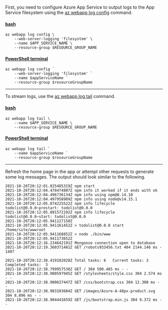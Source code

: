First, you need to configure Azure App Service to output logs to the App Service filesystem using the [az webapp log config](/cli/azure/webapp/log#az_webapp_log_config) command.

#### [bash](#tab/terminal-bash)

```azurecli
az webapp log config \
    --web-server-logging 'filesystem' \
    --name $APP_SERVICE_NAME \
    --resource-group $RESOURCE_GROUP_NAME
```

#### [PowerShell terminal](#tab/terminal-powershell)

```azurecli
az webapp log config `
    --web-server-logging 'filesystem' `
    --name $appServiceName `
    --resource-group $resourceGroupName
```

---

To stream logs, use the [az webapp log tail](/cli/azure/webapp/log#az_webapp_log_tail) command.

#### [bash](#tab/terminal-bash)

```azurecli
az webapp log tail \
    --name $APP_SERVICE_NAME \
    --resource-group $RESOURCE_GROUP_NAME
```

#### [PowerShell terminal](#tab/terminal-powershell)

```azurecli
az webapp log tail `
    --name $appServiceName `
    --resource-group $resourceGroupName
```

---

Refresh the home page in the app or attempt other requests to generate some log messages. The output should look similar to the following.

```Console
2021-10-26T20:12:01.825485319Z npm start
2021-10-26T20:12:04.478474807Z npm info it worked if it ends with ok
2021-10-26T20:12:04.496736134Z npm info using npm@6.14.10
2021-10-26T20:12:04.497958909Z npm info using node@v14.15.1
2021-10-26T20:12:05.874225522Z npm info lifecycle todolist@0.0.0~prestart: todolist@0.0.0
2021-10-26T20:12:05.891572192Z npm info lifecycle todolist@0.0.0~start: todolist@0.0.0
2021-10-26T20:12:05.941127150Z
2021-10-26T20:12:05.941161452Z > todolist@0.0.0 start /home/site/wwwroot
2021-10-26T20:12:05.941168852Z > node ./bin/www
2021-10-26T20:12:05.941173652Z
2021-10-26T20:12:16.234642191Z Mongoose connection open to database
2021-10-26T20:12:19.360371481Z GET /robots933456.txt 404 2144.146 ms - 1497

2021-10-26T20:12:38.419182028Z Total tasks: 6   Current tasks: 3    Completed tasks:  3
2021-10-26T20:12:38.799957538Z GET / 304 500.485 ms - -
2021-10-26T20:12:38.900597945Z GET /stylesheets/style.css 304 2.574 ms - -
2021-10-26T20:12:38.900637447Z GET /css/bootstrap.css 304 12.300 ms - -
2021-10-26T20:12:38.903103684Z GET /images/Azure-A-48px-product.svg 304 8.896 ms - -
2021-10-26T20:12:38.904441659Z GET /js/bootstrap.min.js 304 9.372 ms - -
```
